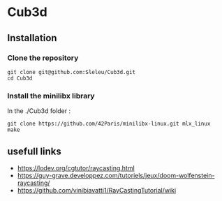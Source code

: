 # Cub3d

## Installation

### Clone the repository

```shell
git clone git@github.com:Sleleu/Cub3d.git
cd Cub3d
```

### Install the minilibx library

In the ./Cub3d folder :

```shell
git clone https://github.com/42Paris/minilibx-linux.git mlx_linux
make
```

## usefull links

- https://lodev.org/cgtutor/raycasting.html
- https://guy-grave.developpez.com/tutoriels/jeux/doom-wolfenstein-raycasting/
- https://github.com/vinibiavatti1/RayCastingTutorial/wiki
